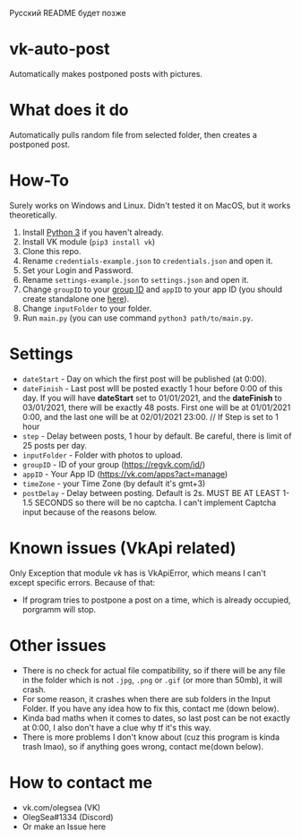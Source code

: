 Русский README будет позже

# vk-auto-post

Automatically makes postponed posts with pictures.

# What does it do

Automatically pulls random file from selected folder, then creates a postponed post.

# How-To

Surely works on Windows and Linux. Didn't tested it on MacOS, but it works theoretically.
1. Install [Python 3](https://www.python.org/downloads/) if you haven't already.
2. Install VK module (```pip3 install vk```)
3. Clone this repo.
4. Rename ```credentials-example.json``` to ```credentials.json``` and open it.
5. Set your Login and Password.
6. Rename ```settings-example.json``` to ```settings.json``` and open it.
7. Change ```groupID``` to your [group ID](https://regvk.com/id/) and ```appID``` to your app ID (you should create standalone one [here](https://vk.com/apps?act=manage)).
8. Change ```inputFolder``` to your folder.
9. Run ```main.py``` (you can use command ```python3 path/to/main.py```.

# Settings
* ```dateStart``` - Day on which the first post will be published (at 0:00).
* ```dateFinish``` - Last post wlll be posted exactly 1 hour before 0:00 of this day.
If you will have **dateStart** set to 01/01/2021, and the **dateFinish** to 03/01/2021, there will be exactly 48 posts. First one will be at 01/01/2021 0:00, and the last one will be at 02/01/2021 23:00. // If Step is set to 1 hour
* ```step``` - Delay between posts, 1 hour by default. Be careful, there is limit of 25 posts per day.
* ```inputFolder``` - Folder with photos to upload.
* ```groupID``` - ID of your group (https://regvk.com/id/)
* ```appID``` - Your App ID (https://vk.com/apps?act=manage)
* ```timeZone``` - your Time Zone (by default it's gmt+3)
* ```postDelay``` - Delay between posting. Default is 2s. MUST BE AT LEAST 1-1.5 SECONDS so there will be no captcha. I can't implement Captcha input because of the reasons below.

# Known issues (VkApi related)
Only Exception that module *vk* has is VkApiError, which means I can't except specific errors. Because of that:
* If program tries to postpone a post on a time, which is already occupied, porgramm will stop.
# Other issues
* There is no check for actual file compatibility, so if there will be any file in the folder which is not ```.jpg```, ```.png``` or ```.gif``` (or more than 50mb), it will crash.
* For some reason, it crashes when there are sub folders in the Input Folder. If you have any idea how to fix this, contact me (down below).
* Kinda bad maths when it comes to dates, so last post can be not exactly at 0:00, I also don't have a clue why tf it's this way.
* There is more problems I don't know about (cuz this program is kinda trash lmao), so if anything goes wrong, contact me(down below).

# How to contact me

* vk.com/olegsea (VK)
* OlegSea#1334 (Discord)
* Or make an Issue here
